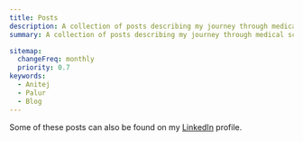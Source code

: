 ```yaml
---
title: Posts
description: A collection of posts describing my journey through medical school.
summary: A collection of posts describing my journey through medical school.

sitemap:
  changeFreq: monthly
  priority: 0.7
keywords:
  - Anitej
  - Palur
  - Blog
---
```


Some of these posts can also be found on my [LinkedIn](https://www.linkedin.com/in/anipalur "View my LinkedIn profile.") profile.
